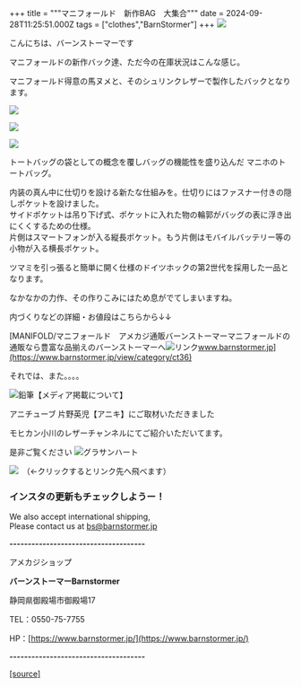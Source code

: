 +++
title = """マニフォールド　新作BAG　大集合"""
date = 2024-09-28T11:25:51.000Z
tags = ["clothes","BarnStormer"]
+++
[![](https://stat.ameba.jp/user_images/20231023/16/barnstormer-go/b2/03/p/o0420015015354743273.png)](https://ameblo.jp/barnstormer-go/entry-12825670498.html)

こんにちは、バーンストーマーです

マニフォールドの新作バック達、ただ今の在庫状況はこんな感じ。

マニフォールド得意の馬ヌメと、そのシュリンクレザーで製作したバックとなります。

[![](https://stat.ameba.jp/user_images/20240928/18/barnstormer-go/a1/46/j/o0466070015491606097.jpg)](https://stat.ameba.jp/user_images/20240928/18/barnstormer-go/a1/46/j/o0466070015491606097.jpg)

[![](https://stat.ameba.jp/user_images/20240928/18/barnstormer-go/d8/33/j/o0466070015491606098.jpg)](https://stat.ameba.jp/user_images/20240928/18/barnstormer-go/d8/33/j/o0466070015491606098.jpg)

[![](https://stat.ameba.jp/user_images/20240928/18/barnstormer-go/70/de/j/o0466070015491606101.jpg)](https://stat.ameba.jp/user_images/20240928/18/barnstormer-go/70/de/j/o0466070015491606101.jpg)

トートバッグの袋としての概念を覆しバッグの機能性を盛り込んだ マニホのトートバッグ。  
  
内装の真ん中に仕切りを設ける新たな仕組みを。仕切りにはファスナー付きの隠しポケットを設けました。  
サイドポケットは吊り下げ式、ポケットに入れた物の輪郭がバッグの表に浮き出にくくするための仕様。  
片側はスマートフォンが入る縦長ポケット。もう片側はモバイルバッテリー等の小物が入る横長ポケット。  
  
ツマミを引っ張ると簡単に開く仕様のドイツホックの第2世代を採用した一品となります。

なかなかの力作、その作りこみにはため息がでてしまいますね。

内づくりなどの詳細・お値段はこちらから↓↓

[MANIFOLD/マニフォールド　アメカジ通販バーンストーマーマニフォールドの通販なら豊富な品揃えのバーンストーマーへ![リンク](https://c.stat100.ameba.jp/ameblo/symbols/v3.20.0/svg/gray/editor_link.svg)www.barnstormer.jp](https://www.barnstormer.jp/view/category/ct36)

それでは、また。。。。

![鉛筆](https://stat100.ameba.jp/blog/ucs/img/char/char3/519.png)【メディア掲載について】

アニチューブ 片野英児【アニキ】にご取材いただきました

モヒカン小川のレザーチャンネルにてご紹介いただいてます。

是非ご覧ください ![グラサンハート](https://stat100.ameba.jp/blog/ucs/img/char/char3/148.png)

[![](https://stat.ameba.jp/user_images/20230412/16/barnstormer-go/6a/23/p/o0108010815269242493.png)](https://www.instagram.com/barnstormer_daily/)　（←クリックするとリンク先へ飛べます）

### インスタの更新もチェックしようー！

We also accept international shipping,  
Please contact us at bs@barnstormer.jp

**\-------------------------------------**

アメカジショップ

**バーンストーマーBarnstormer**

静岡県御殿場市御殿場17

TEL：0550-75-7755

HP：[https://www.barnstormer.jp/](https://www.barnstormer.jp/)

**\-------------------------------------**

[[source]](https://ameblo.jp/barnstormer-go/entry-12869250315.html)
